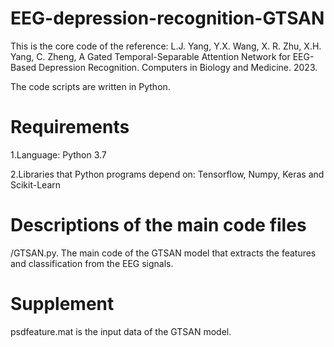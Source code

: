# EEG-depression-recognition-GTSAN

This is the core code of the reference: L.J. Yang, Y.X. Wang, X. R. Zhu, X.H. Yang, C. Zheng, A Gated Temporal-Separable Attention Network for EEG-Based Depression
Recognition. Computers in Biology and Medicine. 2023.

The code scripts are written in Python.

# Requirements
1.Language: Python 3.7

2.Libraries that Python programs depend on: Tensorflow, Numpy, Keras and Scikit-Learn

# Descriptions of the main code files
/GTSAN.py. The main code of the GTSAN model that extracts the features and classification from the EEG signals.

# Supplement
psdfeature.mat is the input data of the GTSAN model.
